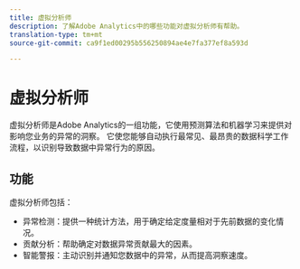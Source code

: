 ```yaml
---
title: 虚拟分析师
description: 了解Adobe Analytics中的哪些功能对虚拟分析师有帮助。
translation-type: tm+mt
source-git-commit: ca9f1ed00295b556250894ae4e7fa377ef8a593d

---
```



# 虚拟分析师

虚拟分析师是Adobe Analytics的一组功能，它使用预测算法和机器学习来提供对影响您业务的异常的洞察。 它使您能够自动执行最常见、最昂贵的数据科学工作流程，以识别导致数据中异常行为的原因。

## 功能

虚拟分析师包括：

* [](virtual-analyst/c-anomaly-detection/anomaly-detection.md) 异常检测：提供一种统计方法，用于确定给定度量相对于先前数据的变化情况。
* [](virtual-analyst/contribution-analysis/run-contribution-analysis.md) 贡献分析：帮助确定对数据异常贡献最大的因素。
* [](c-intelligent-alerts/intellligent-alerts.md) 智能警报：主动识别并通知您数据中的异常，从而提高洞察速度。
